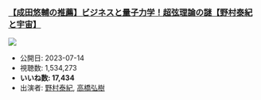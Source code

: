 ### [【成田悠輔の推薦】ビジネスと量子力学！超弦理論の謎【野村泰紀と宇宙】](https://www.youtube.com/watch?v=lp7PPFsnQAE)
[![](https://img.youtube.com/vi/lp7PPFsnQAE/sddefault.jpg)](https://www.youtube.com/watch?v=lp7PPFsnQAE)
-   公開日: 2023-07-14
-   視聴数: 1,534,273
-   **いいね数: 17,434**
-   出演者: [野村泰紀](/rehacq_fan/people/野村泰紀 "wikilink"), [高橋弘樹](/rehacq_fan/people/高橋弘樹 "wikilink")
